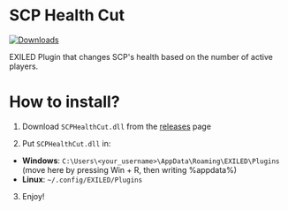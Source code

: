 # SCP Health Cut
<a href="https://github.com/Dogel-ai/SCPHealthCut/releases"><img src="https://img.shields.io/github/downloads/Dogel-ai/SCPHealthCut/total?label=Downloads" alt="Downloads"></a>

EXILED Plugin that changes SCP's health based on the number of active players.

# How to install?

1. Download ``SCPHealthCut.dll`` from the [releases](https://github.com/Dogel-ai/SCPHealthCut/releases) page

2. Put ``SCPHealthCut.dll`` in:
 - <b>Windows</b>: ``C:\Users\<your_username>\AppData\Roaming\EXILED\Plugins`` (move here by pressing Win + R, then writing %appdata%)
 - <b>Linux</b>: ``~/.config/EXILED/Plugins``
 
3. Enjoy!
